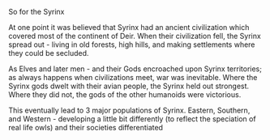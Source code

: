 So for the Syrinx 

At one point it was believed that Syrinx had an ancient civilization which covered most of the continent of Deir. When their civilization fell, the Syrinx spread out - living in old forests, high hills, and making settlements where they could be secluded. 

As Elves and later men - and their Gods encroached upon Syrinx territories; as always happens when civilizations meet, war was inevitable. Where the Syrinx gods dwelt with their avian people, the Syrinx held out strongest. Where they did not, the gods of the other humanoids were victorious. 

This eventually lead to 3 major populations of Syrinx. Eastern, Southern, and Western - developing a little bit differently (to reflect the speciation of real life owls) and their societies differentiated
